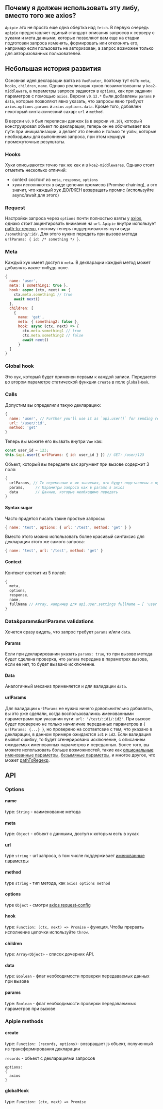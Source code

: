 ## Почему я должен использовать эту либу, вместо того же axios?

`Apipie` это не просто еще одна обертка над `fetch`. В первую очередь `apipie` предоставляет единый стандарт описания запросов к серверу с хуками и мета данными, которые позволяют вам еще на стадии подготовки запроса изменять, формировать или отклонять его, например если пользовать не авторизован, а запрос возможен только для авторизованных пользователей.

## Небольшая история развития

Основная идея декларации взята из `VueRouter`, поэтому тут есть `meta`, `hooks`, `children`, `name`. Однако реализация хуков позаимствованна у `koa2-middleware`, а параметры запроса задаются в `options`, как при задании параметров с помощью `axios`. Версии `v0.12.*` были добавлены `params` и `data`, которые позволяют явно указать, что запросы явно требуют `axios.options.params` и `axios.options.data`.
Кроме того, добавлен некоторый синтаксический сахар: `url` и `method`.

В версии `v0.9` был переписан движок (а в версии `v0.10`), который конструировал объект по декларации, теперь он не обсчитывает все пути при инициализации, а делает это лениво и только те узлы, которые необходимы для выполнения запроса, при этом кешируя промежуточные результаты.

### Hooks

Хуки описываются точно так же как и в `koa2-middlewares`. Однако стоит отметить несколько отличий:
* context состоит из `meta`, `response`, `options`
* хуки исполняются в виде цепочки промисов (Promise chaining), а это значит, что каждый хук ДОЛЖЕН возвращать промис (используйте async/await для этого)

### Request

Настройки запроса через `options` почти полностью взяты у [axios](https://github.com/mzabriskie/axios#request-config), однако стоит акцентировать внимание на `url`. `Apipie` внутри использует [path-to-regexp](https://github.com/pillarjs/path-to-regexp), поэтому теперь поддерживаются пути вида `/something/:id/`. Для этого нужно передать при вызове метода `urlParams: { id: /* something */ }`.

### Meta

Каждый хук имеет доступ к `meta`. В декларации каждый метод может добавлять какое-нибудь поле.
```js
{
  name: 'user',
  meta: { something1: true },
  hook: async (ctx, next) => { 
    ctx.meta.something1 // true
    await next()
  },
  children: [
    { 
      name: 'get',
      meta: { something2: false },
      hook: async (ctx, next) => {
        ctx.meta.something1 // true
        ctx.meta.something2 // false
        await next()
      }
  ]
}
```

### Global hook

Это хук, который будет применен первым к каждой записи. Передается во втором параметре статической функции `create` в поле `globalHook`.

### Calls

Допустим вы определили такую декларацию:
```js
{ 
  name: 'user', // Further you'll use it as `api.user()` for sending request
  url: '/user/:id',
  method: 'get'
}
```
Теперь вы можете его вызвать внутри `Vue` как:
```js
const user_id = 123;
this.$api.user({ urlParams: { id: user_id } }) // GET: /user/123
```

Объект, который вы передаете как аргумент при вызове содержит 3 поля:
```js
{
  urlParams, // Те переменные и их значения, что будут подставлены в путь
  params,     // Параметры запроса как в params в axios
  data        // Данные, которые необходимо передать
}
```

#### Syntax sugar

Часто придется писать такие простые запросы:
```js
{ name: 'test', options: { url: '/test', method: 'get' } }
```

Вместо этого можно использовать более красивый синтаксис для декларации этого же самого запроса:
```js
{ name: 'test', url: '/test', method: 'get' }
```

#### Context

Контекст состоит из 5 полей:
```js
{
  meta,
  options,
  response,
  name,
  fullName // Array, например для api.user.settings fullName = [ 'user', 'settings' ]
}
```

### Data&params&urlParams validations

Хочется сразу видеть, что запрос требует `params` и/или `data`.

#### Params

Если при декларировании указать `params: true`, то при вызове метода будет сделана проверка, что `params` передана в параметрах вызова, если ее нет, то будет вызвано исключение.

#### Data

Аналогичный механиз применяется и для валидации `data`.

#### urlParams

Для валидации `urlParams` не нужно ничего довольнительно добавлять, вы это уже сделали, когда воспользовалиись именованными параметрами при указании пути: `url: '/test/:id1/:id2'`. При вызове будет проверено не только начиличие переданных параметров в `{ urlParams: {...} }`, но проверено на соответсвие с тем, что указано в декларации, в данном примере ожидаются `id1` и `id2`. Если валидация выявит ошибку, то будет сгенерировано исключение, с описанием ожидаемых именованных параметров и переданных. Более того, вы можете использовать больше возможностей, такие как [опциональные именованные параметры](https://github.com/pillarjs/path-to-regexp#optional), [безымяные параметры](https://github.com/pillarjs/path-to-regexp#unnamed-parameters), и многое другое, что может [pathToRegexp](https://github.com/pillarjs/path-to-regexp).

## API

### Options

#### name

type: `String` - наименование метода

#### meta

type: `Object` - объект с данными, доступ к которым есть в хуках

#### url

type `string` - url запроса, в том числе поддерживает [именованные параметры](https://github.com/pillarjs/path-to-regexp#named-parameters)

#### method

type `string` - тип метода, как `axios options method`

#### options

type `Object` - смотри [axios request-config](https://github.com/mzabriskie/axios#request-config)

#### hook

type: `Function: (ctx, next) => Promise` - функция. Чтобы прервать исполнение цепочки используйте `throw`.

#### children

type: `Array<Object>` - список дочерних API.

#### data

type: `Boolean` - флаг необходимости проверки передаваемых данных при вызове

#### params

type: `Boolean` - флаг необходимости проверки передаваеммых параметров при вызове

### Apipie methods

#### create

type: `Function: (records, options)`- возвращает js объект, полученный из трансформирования декларации

`records` - объект с декларациями запросов

```
options: 
{
  axios
}
```

#### globalHook

type: `Function: (ctx, next) => Promise`
